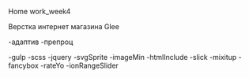 Home work_week4
 
Верстка интернет магазина Glee

-адаптив
-препроц

-gulp
-scss
-jquery
-svgSprite
-imageMin
-htmlInclude
-slick
-mixitup
-fancybox
-rateYo
-ionRangeSlider